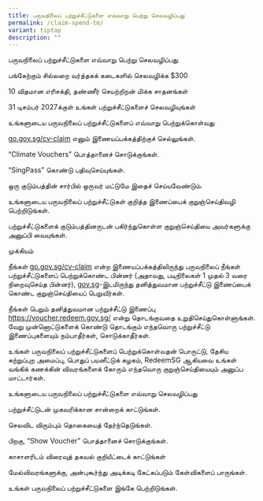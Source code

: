```yaml
---
title: பருவநிலைப் பற்றுச்சீட்டுகளை எவ்வாறு பெற்று செலவழிப்பது
permalink: /claim-spend-tm/
variant: tiptap
description: ""
---
```

<p>பருவநிலைப் பற்றுச்சீட்டுகளை எவ்வாறு பெற்று செலவழிப்பது</p>
<p>பங்கேற்கும் சில்லறை வர்த்தகக் கடைகளில் செலவழிக்க $300</p>
<p>10 விதமான எரிசக்தி, தண்ணீர் செயற்றிறன் மிக்க சாதனங்கள்</p>
<p>31 டிசம்பர் 2027க்குள் உங்கள் பற்றுச்சீட்டுகளைச் செலவழியுங்கள்</p>
<p>உங்களுடைய பருவநிலைப் பற்றுச்சீட்டுகளைப் எவ்வாறு பெற்றுக்கொள்வது</p>
<p><a href="http://go.gov.sg/cv-claim" rel="noopener noreferrer nofollow" target="_blank">go.gov.sg/cv-claim</a> எனும்
இணையப்பக்கத்திற்குச் செல்லுங்கள்.</p>
<p>“Climate Vouchers” பொத்தானைச் சொடுக்குங்கள்.</p>
<p>“SingPass” கொண்டு பதிவுசெய்யுங்கள்.</p>
<p>ஒரு குடும்பத்தின் சார்பில் ஒருவர் மட்டுமே இதைச் செய்யவேண்டும்.</p>
<p>உங்களுடைய பருவநிலைப் பற்றுச்சீட்டுகள் குறித்த இணைப்பைக் குறுஞ்செய்திவழி
பெற்றிடுங்கள்.</p>
<p>பற்றுச்சீட்டுகளைக் குடும்பத்தினருடன் பகிர்ந்துகொள்ள குறுஞ்செய்தியை அவர்களுக்கு
அனுப்பி வையுங்கள்.</p>
<p>முக்கியம்</p>
<p>நீங்கள் <a href="http://go.gov.sg/cv-claim" rel="noopener noreferrer nofollow" target="_blank">go.gov.sg/cv-claim</a> என்ற
இணையப்பக்கத்திலிருந்து பருவநிலைப் நீங்கள் பற்றுச்சீட்டுகளைப் பெற்றுக்கொண்ட
பின்னர் (அதாவது, படிநிலைகள் 1 முதல் 3 வரை நிறைவுசெய்த பின்னர்), <a href="http://gov.sg" rel="noopener noreferrer nofollow" target="_blank">gov.sg</a>-இடமிருந்து
தனித்துவமான பற்றுச்சீட்டு இணைப்பைக் கொண்ட குறுஞ்செய்தியைப் பெறுவீர்கள்.</p>
<p>நீங்கள் பெறும் தனித்துவமான பற்றுச்சீட்டு இணைப்பு <a href="https://voucher.redeem.gov.sg/" rel="noopener noreferrer nofollow" target="_blank">https://voucher.redeem.gov.sg/</a> என்று
தொடங்குவதை உறுதிசெய்துகொள்ளுங்கள். வேறு முன்னொட்டுகளைக் கொண்டு தொடங்கும்
எந்தவொரு பற்றுச்சீட்டு இணைப்புகளையும் நம்பாதீர்கள், சொடுக்காதீர்கள்.</p>
<p>உங்கள் பருவநிலைப் பற்றுச்சீட்டுகளைப் பெற்றுக்கொள்வதன் பொருட்டு, தேசிய
சுற்றுப்புற அமைப்பு, பொதுப் பயனீட்டுக் கழகம், RedeemSG ஆகியவை உங்கள் வங்கிக்
கணக்கின் விவரங்களைக் கோரும் எந்தவொரு குறுஞ்செய்தியையும் அனுப்ப மாட்டார்கள்.</p>
<p>உங்களுடைய பருவநிலைப் பற்றுச்சீட்டுகளை எவ்வாறு செலவழிப்பது</p>
<p>பற்றுச்சீட்டுடன் முகவரிக்கான சான்றைக் காட்டுங்கள்.</p>
<p>செலவிட விரும்பும் தொகையைத் தேர்ந்தெடுங்கள்.</p>
<p>பிறகு, “Show Voucher” பொத்தானைச் சொடுக்குங்கள்.</p>
<p>காசாளரிடம் விரைவுத் தகவல் குறியீட்டைக் காட்டுங்கள்</p>
<p>மேல்விவரங்களுக்கு, அன்புகூர்ந்து அடிக்கடி கேட்கப்படும் கேள்விகளைப் பாருங்கள்.</p>
<p>உங்கள் பருவநிலைப் பற்றுச்சீட்டுகளை இங்கே பெற்றிடுங்கள்.</p>
<p></p>